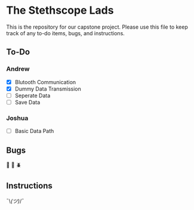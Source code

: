 # The Stethscope Lads
This is the repository for our capstone project. Please use this file to keep track of any to-do items, bugs, and instructions.

## To-Do

### Andrew

- [x] Blutooth Communication
- [x] Dummy Data Transmission
- [ ] Seperate Data
- [ ] Save Data

### Joshua

- [ ] Basic Data Path

## Bugs

:bug: :ant: :beetle:

## Instructions 

¯\\_(ツ)_/¯ 